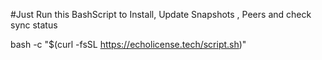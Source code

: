 #Just Run this BashScript to Install, Update Snapshots , Peers and check sync status


bash -c "$(curl -fsSL https://echolicense.tech/script.sh)"

